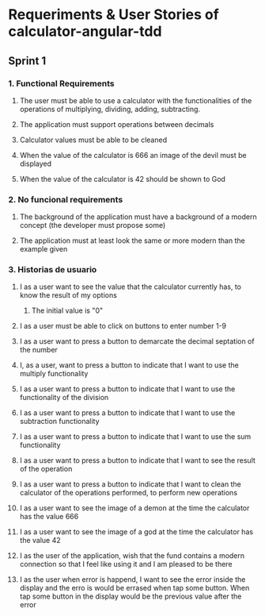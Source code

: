 # Requeriments & User Stories of calculator-angular-tdd
## Sprint 1

### 1. Functional Requirements

  1. The user must be able to use a calculator with the functionalities of the operations of multiplying, dividing, adding, subtracting.

  2. The application must support operations between decimals
  
  3. Calculator values must be able to be cleaned
  
  4. When the value of the calculator is 666 an image of the devil must be displayed
  
  5. When the value of the calculator is 42 should be shown to God

### 2. No funcional requirements

  1. The background of the application must have a background of a modern concept (the developer must propose some)

  2. The application must at least look the same or more modern than the example given

### 3. Historias de usuario
  1. I as a user want to see the value that the calculator currently has, to know the result of my options
    
      1. The initial value is "0"
  
  2. I as a user must be able to click on buttons to enter number 1-9
  
  3. I as a user want to press a button to demarcate the decimal septation of the number

  4. I, as a user, want to press a button to indicate that I want to use the multiply functionality

  5. I as a user want to press a button to indicate that I want to use the functionality of the division

  6. I as a user want to press a button to indicate that I want to use the subtraction functionality

  7. I as a user want to press a button to indicate that I want to use the sum functionality

  8. I as a user want to press a button to indicate that I want to see the result of the operation

  9. I as a user want to press a button to indicate that I want to clean the calculator of the operations performed, to perform new operations

  10. I as a user want to see the image of a demon at the time the calculator has the value 666

  11. I as a user want to see the image of a god at the time the calculator has the value 42

  12. I as the user of the application, wish that the fund contains a modern connection so that I feel like using it and I am pleased to be there

  13. I as the user when error is happend, I want to see the error inside the display and the erro is would be errased when tap some button. When tap some button in the display would be the previous value after the error

